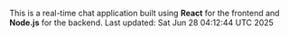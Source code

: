 This is a real-time chat application built using **React** for the frontend and **Node.js** for the backend.
Last updated: Sat Jun 28 04:12:44 UTC 2025
